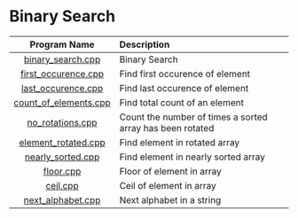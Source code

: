 # Binary Search

|                  Program Name                  | Description                                               |
| :--------------------------------------------: | :-------------------------------------------------------- |
|     [binary_search.cpp](binary_search.cpp)     | Binary Search                                             |
|   [first_occurence.cpp](first_occurence.cpp)   | Find first occurence of element                           |
|    [last_occurence.cpp](last_occurence.cpp)    | Find last occurence of element                            |
| [count_of_elements.cpp](count_of_elements.cpp) | Find total count of an element                            |
|      [no_rotations.cpp](no_rotations.cpp)      | Count the number of times a sorted array has been rotated |
|   [element_rotated.cpp](element_rotated.cpp)   | Find element in rotated array                             |
|     [nearly_sorted.cpp](nearly_sorted.cpp)     | Find element in nearly sorted array                       |
|             [floor.cpp](floor.cpp)             | Floor of element in array                                 |
|              [ceil.cpp](ceil.cpp)              | Ceil of element in array                                  |
|     [next_alphabet.cpp](next_alphabet.cpp)     | Next alphabet in a string                                 |
